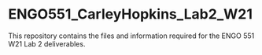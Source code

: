 # ENGO551_CarleyHopkins_Lab2_W21
This repository contains the files and information required for the ENGO 551 W21 Lab 2 deliverables. 

